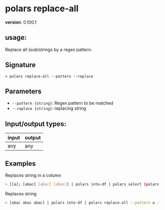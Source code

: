 # polars replace-all

**version**: 0.100.1

## **usage**:

Replace all (sub)strings by a regex pattern.

## Signature

`> polars replace-all --pattern --replace`

## Parameters

- `--pattern {string}`: Regex pattern to be matched
- `--replace {string}`: replacing string

## Input/output types:

| input | output |
| ----- | ------ |
| any   | any    |

## Examples

Replaces string in a column

```bash
> [[a]; [abac] [abac] [abac]] | polars into-df | polars select (polars col a | polars replace-all --pattern a --replace A) | polars collect
```

Replaces string

```bash
> [abac abac abac] | polars into-df | polars replace-all --pattern a --replace A
```
